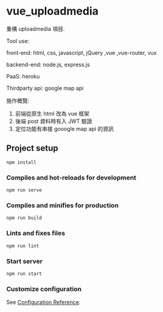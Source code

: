 # vue_uploadmedia


重構 uploadmedia 項目.  

Tool use:  

front-end: html, css, javascript, jQuery ,vue ,vue-router, vux  

backend-end: node.js, express.js  

PaaS: heroku  

Thirdparty api: google map api  

施作概覽:  
1. 前端從原生 html 改為 vue 框架  
2. 後端 post 資料時有入 JWT 驗證  
3. 定位功能有串接 gooogle map api 的資訊  

## Project setup
```
npm install
```

### Compiles and hot-reloads for development
```
npm run serve
```

### Compiles and minifies for production
```
npm run build
```

### Lints and fixes files
```
npm run lint
```

### Start server
```
npm run start
```

### Customize configuration
See [Configuration Reference](https://cli.vuejs.org/config/).
